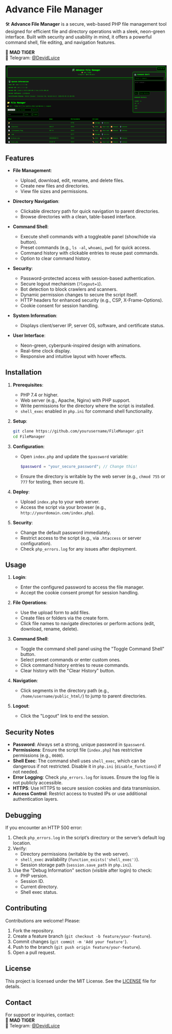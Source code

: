 # Advance File Manager

🛠️ **Advance File Manager** is a secure, web-based PHP file management tool designed for efficient file and directory operations with a sleek, neon-green interface. Built with security and usability in mind, it offers a powerful command shell, file editing, and navigation features.

🦁 **MAD TIGER**  
📩 Telegram: [@DevidLuice](https://t.me/DevidLuice)

![alt text](photo.png)

## Features

- **File Management**:
  - Upload, download, edit, rename, and delete files.
  - Create new files and directories.
  - View file sizes and permissions.

- **Directory Navigation**:
  - Clickable directory path for quick navigation to parent directories.
  - Browse directories with a clean, table-based interface.

- **Command Shell**:
  - Execute shell commands with a toggleable panel (show/hide via button).
  - Preset commands (e.g., `ls -al`, `whoami`, `pwd`) for quick access.
  - Command history with clickable entries to reuse past commands.
  - Option to clear command history.

- **Security**:
  - Password-protected access with session-based authentication.
  - Secure logout mechanism (`?logout=1`).
  - Bot detection to block crawlers and scanners.
  - Dynamic permission changes to secure the script itself.
  - HTTP headers for enhanced security (e.g., CSP, X-Frame-Options).
  - Cookie consent for session handling.

- **System Information**:
  - Displays client/server IP, server OS, software, and certificate status.

- **User Interface**:
  - Neon-green, cyberpunk-inspired design with animations.
  - Real-time clock display.
  - Responsive and intuitive layout with hover effects.

## Installation

1. **Prerequisites**:
   - PHP 7.4 or higher.
   - Web server (e.g., Apache, Nginx) with PHP support.
   - Write permissions for the directory where the script is installed.
   - `shell_exec` enabled in `php.ini` for command shell functionality.

2. **Setup**:
   ```bash
   git clone https://github.com/yourusername/FileManager.git
   cd FileManager
   ```

3. **Configuration**:
   - Open `index.php` and update the `$password` variable:
     ```php
     $password = "your_secure_password"; // Change this!
     ```
   - Ensure the directory is writable by the web server (e.g., `chmod 755` or `777` for testing, then secure it).

4. **Deploy**:
   - Upload `index.php` to your web server.
   - Access the script via your browser (e.g., `http://yourdomain.com/index.php`).

5. **Security**:
   - Change the default password immediately.
   - Restrict access to the script (e.g., via `.htaccess` or server configuration).
   - Check `php_errors.log` for any issues after deployment.

## Usage

1. **Login**:
   - Enter the configured password to access the file manager.
   - Accept the cookie consent prompt for session handling.

2. **File Operations**:
   - Use the upload form to add files.
   - Create files or folders via the create form.
   - Click file names to navigate directories or perform actions (edit, download, rename, delete).

3. **Command Shell**:
   - Toggle the command shell panel using the "Toggle Command Shell" button.
   - Select preset commands or enter custom ones.
   - Click command history entries to reuse commands.
   - Clear history with the "Clear History" button.

4. **Navigation**:
   - Click segments in the directory path (e.g., `/home/username/public_html/`) to jump to parent directories.

5. **Logout**:
   - Click the "Logout" link to end the session.

## Security Notes

- **Password**: Always set a strong, unique password in `$password`.
- **Permissions**: Ensure the script file (`index.php`) has restrictive permissions (e.g., `0600`).
- **Shell Exec**: The command shell uses `shell_exec`, which can be dangerous if not restricted. Disable it in `php.ini` (`disable_functions`) if not needed.
- **Error Logging**: Check `php_errors.log` for issues. Ensure the log file is not publicly accessible.
- **HTTPS**: Use HTTPS to secure session cookies and data transmission.
- **Access Control**: Restrict access to trusted IPs or use additional authentication layers.

## Debugging

If you encounter an HTTP 500 error:
1. Check `php_errors.log` in the script’s directory or the server’s default log location.
2. Verify:
   - Directory permissions (writable by the web server).
   - `shell_exec` availability (`function_exists('shell_exec')`).
   - Session storage path (`session.save_path` in `php.ini`).
3. Use the "Debug Information" section (visible after login) to check:
   - PHP version.
   - Session ID.
   - Current directory.
   - Shell exec status.

## Contributing

Contributions are welcome! Please:
1. Fork the repository.
2. Create a feature branch (`git checkout -b feature/your-feature`).
3. Commit changes (`git commit -m 'Add your feature'`).
4. Push to the branch (`git push origin feature/your-feature`).
5. Open a pull request.

## License

This project is licensed under the MIT License. See the [LICENSE](LICENSE) file for details.

## Contact

For support or inquiries, contact:  
🦁 **MAD TIGER**  
📩 Telegram: [@DevidLuice](https://t.me/DevidLuice)
